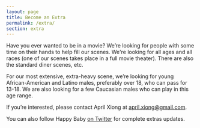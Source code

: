 ```yaml
---
layout: page
title: Become an Extra
permalink: /extra/
section: extra
---
```


Have you ever wanted to be in a movie? We’re looking for people with some time on their hands to help fill our scenes. We're looking for all ages and all races (one of our scenes takes place in a full movie theater). There are also the standard diner scenes, etc.

For our most extensive, extra-heavy scene, we’re looking for young African-American and Latino males, preferably over 18, who can pass for 13-18. We are also looking for a few Caucasian males who can play in this age range.

If you’re interested, please contact April Xiong at [april.xiong@gmail.com](mailto:april.xiong@gmail.com).

You can also follow Happy Baby [on Twitter](https://twitter.com/HappyBabyMovie) for complete extras updates.
